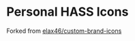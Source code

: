 # Personal HASS Icons 

Forked from [elax46/custom-brand-icons](https://github.com/elax46/custom-brand-icons)